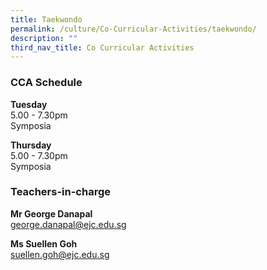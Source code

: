 ```yaml
---
title: Taekwondo
permalink: /culture/Co-Curricular-Activities/taekwondo/
description: ""
third_nav_title: Co Curricular Activities
---
```

### CCA Schedule

**Tuesday**  
5.00 - 7.30pm  
Symposia

**Thursday**  
5.00 - 7.30pm  
Symposia

### Teachers-in-charge

**Mr George Danapal**  
[george.danapal@ejc.edu.sg](mailto:george.danapal@ejc.edu.sg)

**Ms Suellen Goh**  
[suellen.goh@ejc.edu.sg](mailto:suellen.goh@ejc.edu.sg)